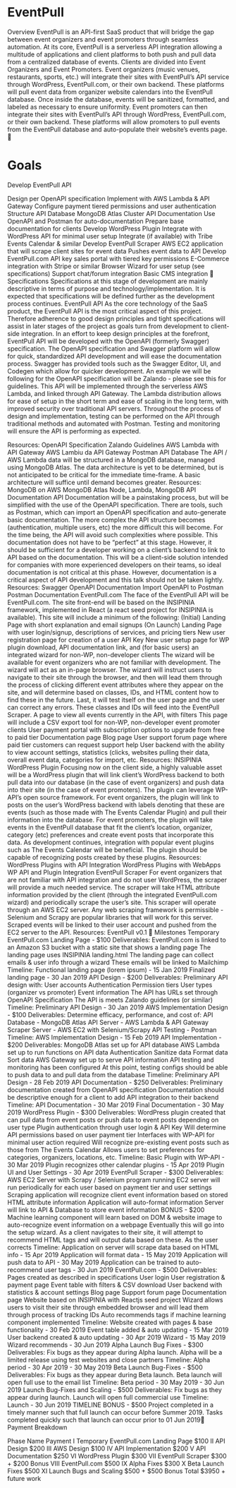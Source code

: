 # EventPull

Overview
EventPull is an API-first SaaS product that will bridge the gap between event organizers and event promoters through seamless automation.
At its core, EventPull is a serverless API integration allowing a multitude of applications and client platforms to both push and pull data from a centralized database of events. Clients are divided into Event Organizers and Event Promoters.
Event organizers (music venues, restaurants, sports, etc.) will integrate their sites with EventPull’s API service through WordPress, EventPull.com, or their own backend. These platforms will pull event data from organizer website calendars into the EventPull database.
Once inside the database, events will be sanitized, formatted, and labeled as necessary to ensure uniformity.
Event promoters can then integrate their sites with EventPull’s API through WordPress, EventPull.com, or their own backend. These platforms will allow promoters to pull events from the EventPull database and auto-populate their website’s events page.

# Goals
Develop EventPull API

Design per OpenAPI specification
Implement with AWS Lambda & API Gateway
Configure payment tiered permissions and user authentication
Structure API Database
MongoDB Atlas Cluster
API Documentation
Use OpenAPI and Postman for auto-documentation
Prepare base documentation for clients
Develop WordPress Plugin
Integrate with WordPress API for minimal user setup
Integrate (if available) with Tribe Events Calendar & similar
Develop EventPull Scraper
AWS EC2 application that will scrape client sites for event data
Pushes event data to API
Develop EventPull.com
API key sales portal with tiered key permissions
E-Commerce integration with Stripe or similar
Browser Wizard for user setup (see specifications)
Support chat/forum integration
Basic CMS integration

Specifications
Specifications at this stage of development are mainly descriptive in terms of purpose and technology/implementation. It is expected that specifications will be defined further as the development process continues.
EventPull API
As the core technology of the SaaS product, the EventPull API is the most critical aspect of this project. Therefore adherence to good design principles and tight specifications will assist in later stages of the project as goals turn from development to client-side integration.
In an effort to keep design principles at the forefront, EventPull API will be developed with the OpenAPI (formerly Swagger) specification. The OpenAPI specification and Swagger platform will allow for quick, standardized API development and will ease the documentation process. Swagger has provided tools such as the Swagger Editor, UI, and Codegen which allow for quicker development.
An example we will be following for the OpenAPI specification will be Zalando - please see this for guidelines.
This API will be implemented through the serverless AWS Lambda, and linked through API Gateway. The Lambda distribution allows for ease of setup in the short term and ease of scaling in the long term, with improved security over traditional API servers.
Throughout the process of design and implementation, testing can be performed on the API through traditional methods and automated with Postman. Testing and monitoring will ensure the API is performing as expected.

Resources:
OpenAPI Specification
Zalando Guidelines
AWS Lambda with API Gateway
AWS Lambiu da
API Gateway
Postman
API Database
The API / AWS Lambda data will be structured in a MongoDB database, managed using MongoDB Atlas. The data architecture is yet to be determined, but is not anticipated to be critical for the immediate time-frame. A basic architecture will suffice until demand becomes greater.
Resources:
MongoDB on AWS
MongoDB Atlas
Node, Lambda, MongoDB
API Documentation
API Documentation will be a painstaking process, but will be simplified with the use of the OpenAPI specification. There are tools, such as Postman, which can import an OpenAPI specification and auto-generate basic documentation. The more complex the API structure becomes (authentication, multiple users, etc) the more difficult this will become. For the time being, the API will avoid such complexities where possible.
This documentation does not have to be “perfect” at this stage. However, it should be sufficient for a developer working on a client’s backend to link to API based on the documentation. This will be a client-side solution intended for companies with more experienced developers on their teams, so ideal documentation is not critical at this phase. However, documentation is a critical aspect of API development and this talk should not be taken lightly.
Resources:
Swagger OpenAPI Documentation
Import OpenAPI to Postman
Postman Documentation
EventPull.com
The face of the EventPull API will be EventPull.com. The site front-end will be based on the INSIPINIA framework, implemented in React (a react seed project for INSIPINIA is available). This site will include a minimum of the following:
(Initial) Landing Page with short explanation and email signups
(On Launch) Landing Page with user login/signup, descriptions of services, and pricing tiers
New user registration page for creation of a user API Key 
New user setup page for WP plugin download, API documentation link, and (for basic users) an integrated wizard for non-WP, non-developer clients
The wizard will be available for event organizers who are not familiar with development. The wizard will act as an in-page browser. The wizard will instruct users to navigate to their site through the browser, and then will lead them through the process of clicking different event attributes where they appear on the site, and will determine based on classes, IDs, and HTML content how to find these in the future. Last, it will test itself on the user page and the user can correct any errors. These classes and IDs will feed into the EventPull Scraper.
A page to view all events currently in the API, with filters
This page will include a CSV export tool for non-WP, non-developer event promoter clients
User payment portal with subscription options to upgrade from free to paid tier
Documentation page
Blog page
User support forum page where paid tier customers can request support help
User backend with the ability to view account settings, statistics (clicks, websites pulling their data, overall event data, categories for import, etc.
Resources:
INSIPINIA
WordPress Plugin
Focusing now on the client side, a highly valuable asset will be a WordPress plugin that will link client’s WordPress backend to both pull data into our database (in the case of event organizers) and push data into their site (in the case of event promoters). The plugin can leverage WP-API’s open source framework.
For event organizers, the plugin will link to posts on the user’s WordPress backend with labels denoting that these are events (such as those made with The Events Calendar Plugin) and pull their information into the database. For event promoters, the plugin will take events in the EventPull database that fit the client’s location, organizer, category (etc) preferences and create event posts that incorporate this data.
As development continues, integration with popular event plugins such as The Events Calendar will be beneficial. The plugin should be capable of recognizing posts created by these plugins.
Resources:
WordPress Plugins with API Integration
WordPress Plugins with WebApps
WP API and Plugin Integration
EventPull Scraper
For event organizers that are not familiar with API integration and do not user WordPress, the scraper will provide a much needed service. The scraper will take HTML attribute information provided by the client (through the integrated EventPull.com wizard) and periodically scrape the user’s site.
This scraper will operate through an AWS EC2 server. Any web scraping framework is permissible - Selenium and Scrapy are popular libraries that will work for this server. Scraped events will be linked to their user account and pushed from the EC2 server to the API.
Resources:
EventPull v0.1

Milestones
Temporary EventPull.com Landing Page - $100
Deliverables: 
EventPull.com is linked to an Amazon S3 bucket with a static site that shows a landing page
The landing page uses INSIPINIA landing.html
The landing page can collect emails & user info through a wizard
These emails will be linked to Mailchimp
Timeline: 
Functional landing page (lorem ipsum) - 15 Jan 2019
Finalized landing page - 30 Jan 2019
API Design - $200
Deliverables: 
Preliminary API design with:
User accounts
Authentication
Permission tiers
User types (organizer vs promoter)
Event information
The API has URLs set through OpenAPI Specification
The API is meets Zalando guidelines (or similar)
Timeline: 
Preliminary API Design - 30 Jan 2019
AWS Implementation Design - $100
Deliverables: 
Determine efficacy, performance, and cost of:
API Database - MongoDB Atlas
API Server - AWS Lambda & API Gateway
Scraper Server - AWS EC2 with Selenium/Scrapy
API Testing - Postman
Timeline: 
AWS Implementation Design - 15 Feb 2019
API Implementation - $200
Deliverables: 
MongoDB Atlas set up for API database
AWS Lambda set up to run functions on API data
Authentication
Sanitize data
Format data
Sort data
AWS Gateway set up to serve API information
API testing and monitoring has been configured
At this point, testing configs should be able to push data to and pull data from the database
Timeline: 
Preliminary API Design - 28 Feb 2019
API Documentation - $250
Deliverables: 
Preliminary documentation created from OpenAPI specification
Documentation should be descriptive enough for a client to add API integration to their backend
Timeline: 
API Documentation - 30 Mar 2019
Final Documentation - 30 May 2019
WordPress Plugin - $300
Deliverables: 
WordPress plugin created that can pull data from event posts or push data to event posts depending on user type
Plugin authentication through user login & API Key
Will determine API permissions based on user payment tier
Interfaces with WP-API for minimal user action required
Will recognize pre-existing event posts such as those from The Events Calendar
Allows users to set preferences for categories, organizers, locations, etc.
Timeline: 
Basic Plugin with WP-API  - 30 Mar 2019
Plugin recognizes other calendar plugins - 15 Apr 2019
Plugin UI and User Settings - 30 Apr 2019 
EventPull Scraper - $300
Deliverables: 
AWS EC2 Server with Scrapy / Selenium program running
EC2 server will run periodically for each user based on payment tier and user settings
Scraping application will recognize client event information based on stored HTML attribute information
Application will auto-format information
Server will link to API & Database to store event information
BONUS - $200
Machine learning component will learn based on DOM & website image to auto-recognize event information on a webpage
Eventually this will go into the setup wizard. As a client navigates to their site, it will attempt to recommend HTML tags and will output data based on these. As the user corrects 
Timeline: 
Application on server will scrape data based on HTML info  - 15 Apr 2019
Application will format data - 15 May 2019
Application will push data to API - 30 May 2019
Application can be trained to auto-recommend user tags - 30 Jun 2019 
EventPull.com - $500
Deliverables: 
Pages created as described in specifications
User login
User registration & payment page
Event table with filters & CSV download
User backend with statistics & account settings
Blog page
Support forum page
Documentation page
Website based on INSIPINIA with Reactjs seed project
Wizard allows users to visit their site through embedded browser and will lead them through process of tracking IDs
Auto recommends tags if machine learning component implemented
Timeline: 
Website created with pages & base functionality - 30 Feb 2019
Event table added & auto updating  - 15 Mar 2019
User backend created & auto updating - 30 Apr 2019
Wizard - 15 May 2019
Wizard recommends - 30 Jun 2019
Alpha Launch Bug Fixes - $300
Deliverables: 
Fix bugs as they appear during Alpha launch. Alpha will be a limited release using test websites and close partners
Timeline: 
Alpha period - 30 Apr 2019 - 30 May 2019
Beta Launch Bug-Fixes - $500
Deliverables: 
Fix bugs as they appear during Beta launch. Beta launch will open full use to the email list
Timeline: 
Beta period - 30 May 2019 - 30 Jun 2019
Launch Bug-Fixes and Scaling - $500
Deliverables: 
Fix bugs as they appear during launch. Launch will open full commercial use
Timeline: 
Launch - 30 Jun 2019
TIMELINE BONUS - $500
Project completed in a timely manner such that full launch can occur before Summer 2019. Tasks completed quickly such that launch can occur prior to 01 Jun 2019
Payment Breakdown

Phase
Name
Payment
I
Temporary EventPull.com Landing Page
$100
II
API Design
$200
III
AWS Design
$100
IV
API Implementation
$200
V
API Documentation
$250
VI
WordPress Plugin
$300
VII
EventPull Scraper
$300 + $200 Bonus
VIII
EventPull.com
$500
IX
Alpha Fixes
$300
X
Beta Launch Fixes
$500
XI
Launch Bugs and Scaling
$500 + $500 Bonus
Total
$3950 + future work

